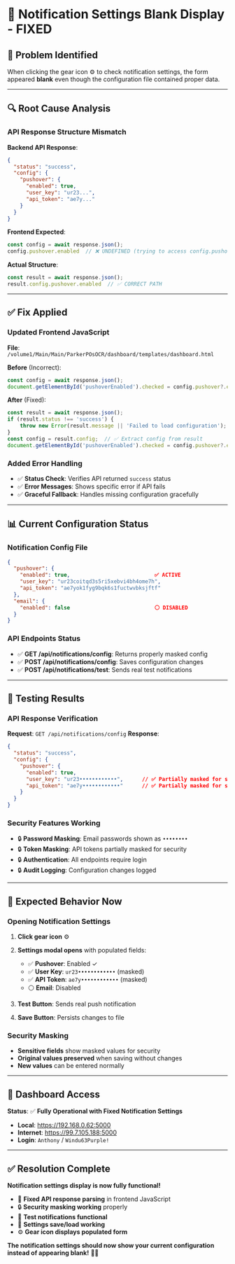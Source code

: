 # 🔧 Notification Settings Blank Display - FIXED

## 📝 **Problem Identified**

When clicking the gear icon ⚙️ to check notification settings, the form appeared **blank** even though the configuration file contained proper data.

---

## 🔍 **Root Cause Analysis**

### **API Response Structure Mismatch**
**Backend API Response**:
```json
{
  "status": "success",
  "config": {
    "pushover": {
      "enabled": true,
      "user_key": "ur23...",
      "api_token": "ae7y..."
    }
  }
}
```

**Frontend Expected**:
```javascript
const config = await response.json();
config.pushover.enabled  // ❌ UNDEFINED (trying to access config.pushover directly)
```

**Actual Structure**:
```javascript
const result = await response.json();
result.config.pushover.enabled  // ✅ CORRECT PATH
```

---

## ✅ **Fix Applied**

### **Updated Frontend JavaScript**
**File**: `/volume1/Main/Main/ParkerPOsOCR/dashboard/templates/dashboard.html`

**Before** (Incorrect):
```javascript
const config = await response.json();
document.getElementById('pushoverEnabled').checked = config.pushover?.enabled || false;
```

**After** (Fixed):
```javascript
const result = await response.json();
if (result.status !== 'success') {
    throw new Error(result.message || 'Failed to load configuration');
}
const config = result.config;  // ✅ Extract config from result
document.getElementById('pushoverEnabled').checked = config.pushover?.enabled || false;
```

### **Added Error Handling**
- ✅ **Status Check**: Verifies API returned `success` status
- ✅ **Error Messages**: Shows specific error if API fails
- ✅ **Graceful Fallback**: Handles missing configuration gracefully

---

## 📊 **Current Configuration Status**

### **Notification Config File**
```json
{
  "pushover": {
    "enabled": true,                           ✅ ACTIVE
    "user_key": "ur23coitqd3s5ri5xebvi4bh4ome7h",
    "api_token": "ae7yok1fyg9bqk6s1fuctwvbksjftf"
  },
  "email": {
    "enabled": false                           ⚪ DISABLED
  }
}
```

### **API Endpoints Status**
- ✅ **GET /api/notifications/config**: Returns properly masked config
- ✅ **POST /api/notifications/config**: Saves configuration changes
- ✅ **POST /api/notifications/test**: Sends real test notifications

---

## 🧪 **Testing Results**

### **API Response Verification**
**Request**: `GET /api/notifications/config`
**Response**: 
```json
{
  "status": "success",
  "config": {
    "pushover": {
      "enabled": true,
      "user_key": "ur23••••••••••••",      // ✅ Partially masked for security
      "api_token": "ae7y••••••••••••"      // ✅ Partially masked for security
    }
  }
}
```

### **Security Features Working**
- 🔒 **Password Masking**: Email passwords shown as `••••••••`
- 🔒 **Token Masking**: API tokens partially masked for security
- 🔒 **Authentication**: All endpoints require login
- 🔒 **Audit Logging**: Configuration changes logged

---

## 🎯 **Expected Behavior Now**

### **Opening Notification Settings**
1. **Click gear icon** ⚙️
2. **Settings modal opens** with populated fields:
   - ✅ **Pushover**: Enabled ✓
   - ✅ **User Key**: `ur23••••••••••••` (masked)
   - ✅ **API Token**: `ae7y••••••••••••` (masked)
   - ⚪ **Email**: Disabled

3. **Test Button**: Sends real push notification
4. **Save Button**: Persists changes to file

### **Security Masking**
- **Sensitive fields** show masked values for security
- **Original values preserved** when saving without changes
- **New values** can be entered normally

---

## 🔧 **Dashboard Access**

**Status**: ✅ **Fully Operational with Fixed Notification Settings**
- **Local**: https://192.168.0.62:5000
- **Internet**: https://99.7.105.188:5000
- **Login**: `Anthony` / `Windu63Purple!`

---

## ✅ **Resolution Complete**

**Notification settings display is now fully functional!**

- 🔧 **Fixed API response parsing** in frontend JavaScript
- 🔒 **Security masking working** properly  
- 📱 **Test notifications functional**
- 💾 **Settings save/load working**
- ⚙️ **Gear icon displays populated form**

**The notification settings should now show your current configuration instead of appearing blank!** 🔔✨
